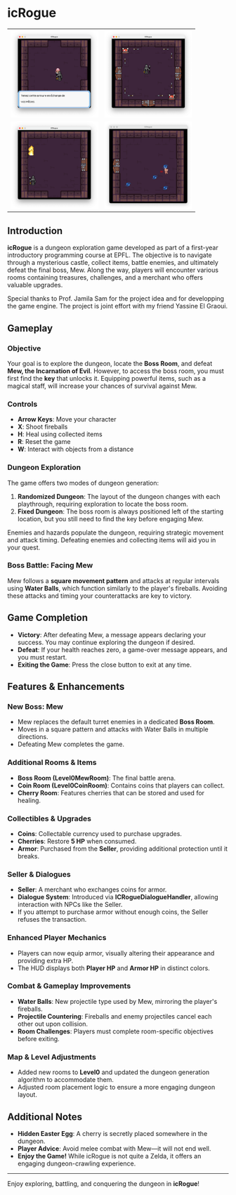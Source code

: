 # icRogue

<p align="center">
<table>
  <tr>
    <td><img src="screenshot1.png" width="200" /></td>
    <td><img src="screenshot2.png" width="200" /></td>
  </tr>
  <tr>
    <td><img src="screenshot3.png" width="200" /></td>
    <td><img src="screenshot4.png" width="200" /></td>
  </tr>
</table>
</p>

## Introduction
**icRogue** is a dungeon exploration game developed as part of a first-year introductory programming course at EPFL. The objective is to navigate through a mysterious castle, collect items, battle enemies, and ultimately defeat the final boss, Mew. Along the way, players will encounter various rooms containing treasures, challenges, and a merchant who offers valuable upgrades.

Special thanks to Prof. Jamila Sam for the project idea and for developping the game engine. The project is joint effort with my friend Yassine El Graoui.

## Gameplay
### Objective
Your goal is to explore the dungeon, locate the **Boss Room**, and defeat **Mew, the Incarnation of Evil**. However, to access the boss room, you must first find the **key** that unlocks it. Equipping powerful items, such as a magical staff, will increase your chances of survival against Mew.

### Controls
- **Arrow Keys**: Move your character
- **X**: Shoot fireballs
- **H**: Heal using collected items
- **R**: Reset the game
- **W**: Interact with objects from a distance

### Dungeon Exploration
The game offers two modes of dungeon generation:
1. **Randomized Dungeon**: The layout of the dungeon changes with each playthrough, requiring exploration to locate the boss room.
2. **Fixed Dungeon**: The boss room is always positioned left of the starting location, but you still need to find the key before engaging Mew.

Enemies and hazards populate the dungeon, requiring strategic movement and attack timing. Defeating enemies and collecting items will aid you in your quest.

### Boss Battle: Facing Mew
Mew follows a **square movement pattern** and attacks at regular intervals using **Water Balls**, which function similarly to the player's fireballs. Avoiding these attacks and timing your counterattacks are key to victory.

## Game Completion
- **Victory**: After defeating Mew, a message appears declaring your success. You may continue exploring the dungeon if desired.
- **Defeat**: If your health reaches zero, a game-over message appears, and you must restart.
- **Exiting the Game**: Press the close button to exit at any time.

## Features & Enhancements
### New Boss: Mew
- Mew replaces the default turret enemies in a dedicated **Boss Room**.
- Moves in a square pattern and attacks with Water Balls in multiple directions.
- Defeating Mew completes the game.

### Additional Rooms & Items
- **Boss Room (Level0MewRoom)**: The final battle arena.
- **Coin Room (Level0CoinRoom)**: Contains coins that players can collect.
- **Cherry Room**: Features cherries that can be stored and used for healing.

### Collectibles & Upgrades
- **Coins**: Collectable currency used to purchase upgrades.
- **Cherries**: Restore **5 HP** when consumed.
- **Armor**: Purchased from the **Seller**, providing additional protection until it breaks.

### Seller & Dialogues
- **Seller**: A merchant who exchanges coins for armor.
- **Dialogue System**: Introduced via **ICRogueDialogueHandler**, allowing interaction with NPCs like the Seller.
- If you attempt to purchase armor without enough coins, the Seller refuses the transaction.

### Enhanced Player Mechanics
- Players can now equip armor, visually altering their appearance and providing extra HP.
- The HUD displays both **Player HP** and **Armor HP** in distinct colors.

### Combat & Gameplay Improvements
- **Water Balls**: New projectile type used by Mew, mirroring the player's fireballs.
- **Projectile Countering**: Fireballs and enemy projectiles cancel each other out upon collision.
- **Room Challenges**: Players must complete room-specific objectives before exiting.

### Map & Level Adjustments
- Added new rooms to **Level0** and updated the dungeon generation algorithm to accommodate them.
- Adjusted room placement logic to ensure a more engaging dungeon layout.

## Additional Notes
- **Hidden Easter Egg**: A cherry is secretly placed somewhere in the dungeon.
- **Player Advice**: Avoid melee combat with Mew—it will not end well.
- **Enjoy the Game!** While icRogue is not quite a Zelda, it offers an engaging dungeon-crawling experience.

---

Enjoy exploring, battling, and conquering the dungeon in **icRogue**!

